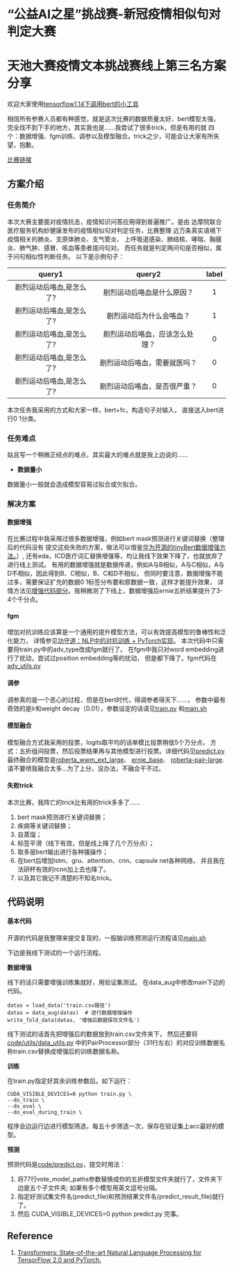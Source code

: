 # “公益AI之星”挑战赛-新冠疫情相似句对判定大赛
天池大赛疫情文本挑战赛线上第三名方案分享
====

欢迎大家使用[tensorflow1.14下调用bert的小工具](https://github.com/huanghuidmml/textToy)

相信所有参赛人员都有种感觉，就是这次比赛的数据质量太好、bert模型太强，
完全找不到下手的地方，其实我也是......我尝试了很多trick，但是有用的就
四个：数据增强、fgm训练、调参以及模型融合。trick之少，可能会让大家有所失望，抱歉。


[比赛链接](https://tianchi.aliyun.com/competition/entrance/231776/information)

**方案介绍**
------
### **任务简介**
本次大赛主要面对疫情抗击，疫情知识问答应用得到普遍推广。是由
达摩院联合医疗服务机构妙健康发布的疫情相似句对判定任务，比赛整理
近万条真实语境下疫情相关的肺炎、支原体肺炎、支气管炎、
上呼吸道感染、肺结核、哮喘、胸膜炎、肺气肿、感冒、咳血等患者提问句对。
而任务就是判定两问句是否相似，属于问句相似性判断任务。
以下是示例句子：

| query1 | query2 | label |
| :------: | :------: | :------: |
| 剧烈运动后咯血,是怎么了?| 剧烈运动后咯血是什么原因？| 1 |
| 剧烈运动后咯血,是怎么了?| 剧烈运动后为什么会咯血？| 1 |
| 剧烈运动后咯血,是怎么了?| 剧烈运动后咯血，应该怎么处理？| 0 |
| 剧烈运动后咯血,是怎么了?| 剧烈运动后咯血，需要就医吗？| 0 |
| 剧烈运动后咯血,是怎么了?| 剧烈运动后咯血，是否很严重？| 0 |

本次任务我采用的方式和大家一样，bert+fc，构造句子对输入，
直接送入bert进行0 1分类。

### **任务难点**
姑且写一个稍微正经点的难点，其实最大的难点就是我上边说的......
* **数据量小**


数据量小一般就会造成模型容易过拟合或欠拟合。
### **解决方案**

#### **数据增强**
在比赛过程中我采用过很多数据增强，例如bert mask预测进行关键词替换（整理后的代码没有
提交这些失败的方案，做法可以借鉴[华为开源的tinyBert数据增强方法。](https://github.com/huawei-noah/Pretrained-Language-Model/blob/master/TinyBERT/data_augmentation.py)）,
还有eda，ICD医疗词汇替换增强等，均让我线下效果下降了，也就放弃了进行线上测试。
有用的数据增强就是数据传递，例如A与B相似，A与C相似，A与D不相似，因此得到B、C相似，B、C和D不相似，
但同时要注意，数据增强不能过多，需要保证扩充的数据0 1标签分布要和原数据一致，这样才能提升效果，
详情方法见[增强代码部分](code/data_aug.py)。我稍微测了下线上，数据增强后ernie五折结果提升了3-4个千分点。

#### **fgm**
增加对抗训练应该算是一个通用的提升模型方法，可以有效提高模型的鲁棒性和泛化能力，
详情参见[功守道：NLP中的对抗训练 + PyTorch实现](https://zhuanlan.zhihu.com/p/91269728)。
本次代码中只需要将train.py中的adv_type改成fgm就行了。
在fgm中我只对word embedding进行了扰动，尝试过position embedding等的扰动，
但是都下降了。fgm代码在[adv_utils.py](code/utils/adv_utils.py)

#### **调参**
调参真的是一个恶心的过程，但是在bert时代，得调参者得天下......，
参数中最有奇效的是lr和weight decay（0.01），参数设定的话请见[train.py](code/train.py)
和[main.sh](code/main.sh)

#### **模型融合**
模型融合方式我采用的投票，logits取平均的话单模比投票稍低5个万分点，
方式：五折组间投票，然后投票结果再与其他模型进行投票。详细代码见[predict.py](code/predict.py)
最终融合的模型是[roberta_wwm_ext_large](https://github.com/ymcui/Chinese-BERT-wwm)、
[ernie_base](https://github.com/nghuyong/ERNIE-Pytorch)、
[roberta-pair-large](https://github.com/CLUEbenchmark/CLUEPretrainedModels).
请不要喷我融合太多...为了上分，没办法，不融合干不过。

#### **失败trick**

本次比赛，我阵亡的trick比有用的trick多多了......

1. bert mask预测进行关键词替换；
2. 疾病等关键词替换；
3. 自蒸馏；
4. 标签平滑（线下有效，但是线上降了几个万分点）；
5. 取多层bert输出进行各种骚操作；
6. 在bert后增加lstm、gru、attention、cnn、capsule net各种网络，
   并且我在法研杯有效的rcnn加上去也降了。
7. 以及其它我记不清楚的不知名trick。

**代码说明**
-------

#### **基本代码**
开源的代码是我整理来提交复现的，一股脑训练预测运行流程请见[main.sh](code/main.sh)


下边是我线下测试的一个运行流程。


**数据增强**


线下的话只需要增强训练集就好，用验证集测试。
在data_aug中修改main下边的代码。
```
datas = load_data('train.csv路径')
datas = data_aug(datas)  # 进行数据增强操作
write_fold_data(datas, '增强后数据保存文件名')
```
线下测试的话首先把增强后的数据放到train.csv文件夹下，
然后还要将[code/utils/data_utils.py](code/utils/data_utils.py)
中的PairProcessor部分（31行左右）的对应训练数据名称train.csv替换成增强后的训练数据名称。

**训练**

在train.py指定好其余训练参数后。如下运行：
```
CUDA_VISIBLE_DEVICES=0 python train.py \
--do_train \
--do_eval \
--do_eval_during_train \
```
程序会边运行边进行模型筛选，每五十步筛选一次，保存在验证集上acc最好的模型。

**预测**

预测代码是[code/predict.py](code/predict.py)，提交时用法：
1. 将77行vote_model_paths参数替换成你的五折模型文件夹就行了，文件夹下边是五个子文件夹;
    如果有多个模型用英文逗号分隔。
2. 指定好测试集文件名(predict_file)和预测结果文件名(predict_result_file)就行了。
3. 然后 CUDA_VISIBLE_DEVICES=0 python predict.py 完事。

**Reference**
-----
1. [Transformers: State-of-the-art Natural Language Processing for TensorFlow 2.0 and PyTorch. ](https://github.com/huggingface/transformers)
